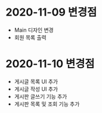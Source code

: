 # 2020-11-09 변경점

 - Main 디자인 변경
 - 회원 목록 출력

# 2020-11-10 변경점

 - 게시글 목록 UI 추가
 - 게시글 작성 UI 추가
 - 게시판 글쓰기 기능 추가
 - 게시판 목록 및 조회 기능 추가
